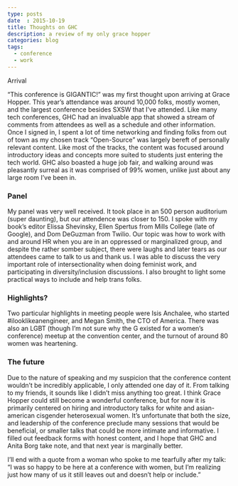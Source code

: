 ```yaml
---
type: posts
date  : 2015-10-19
title: Thoughts on GHC
description: a review of my only grace hopper
categories: blog
tags:
  - conference
  - work
---
```


Arrival

“This conference is GIGANTIC!” was my first thought upon arriving at Grace Hopper. This year’s attendance was around 10,000 folks, mostly women, and the largest conference besides SXSW that I’ve attended. Like many tech conferences, GHC had an invaluable app that showed a stream of comments from attendees as well as a schedule and other information. Once I signed in, I spent a lot of time networking and finding folks from out of town as my chosen track “Open-Source” was largely bereft of personally relevant content. Like most of the tracks, the content was focused around introductory ideas and concepts more suited to students just entering the tech world. GHC also boasted a huge job fair, and walking around was pleasantly surreal as it was comprised of 99% women, unlike just about any large room I’ve been in.

### Panel

My panel was very well received. It took place in an 500 person auditorium (super daunting), but our attendence was closer to 150. I spoke with my book’s editor Elissa Shevinsky, Ellen Spertus from Mills College (late of Google), and Dom DeGuzman from Twilio. Our topic was how to work with and around HR when you are in an oppressed or marginalized group, and despite the rather somber subject, there were laughs and later tears as our attendees came to talk to us and thank us. I was able to discuss the very important role of intersectionality when doing feminist work, and participating in diversity/inclusion discussions. I also brought to light some practical ways to include and help trans folks.

### Highlights?

Two particular highlights in meeting people were Isis Anchalee, who started #ilooklikeanengineer, and Megan Smith, the CTO of America. There was also an LGBT (though I’m not sure why the G existed for a women’s conference) meetup at the convention center, and the turnout of around 80 women was heartening.

### The future

Due to the nature of speaking and my suspicion that the conference content wouldn’t be incredibly applicable, I only attended one day of it. From talking to my friends, it sounds like I didn’t miss anything too great. I think Grace Hopper could still become a wonderful conference, but for now it is primarily centered on hiring and introductory talks for white and asian-american cisgender heterosexual women. It’s unfortunate that both the size, and leadership of the conference preclude many sessions that would be beneficial, or smaller talks that could be more intimate and informative. I filled out feedback forms with honest content, and I hope that GHC and Anita Borg take note, and that next year is marginally better.

I’ll end with a quote from a woman who spoke to me tearfully after my talk: “I was so happy to be here at a conference with women, but I’m realizing just how many of us it still leaves out and doesn’t help or include.”
